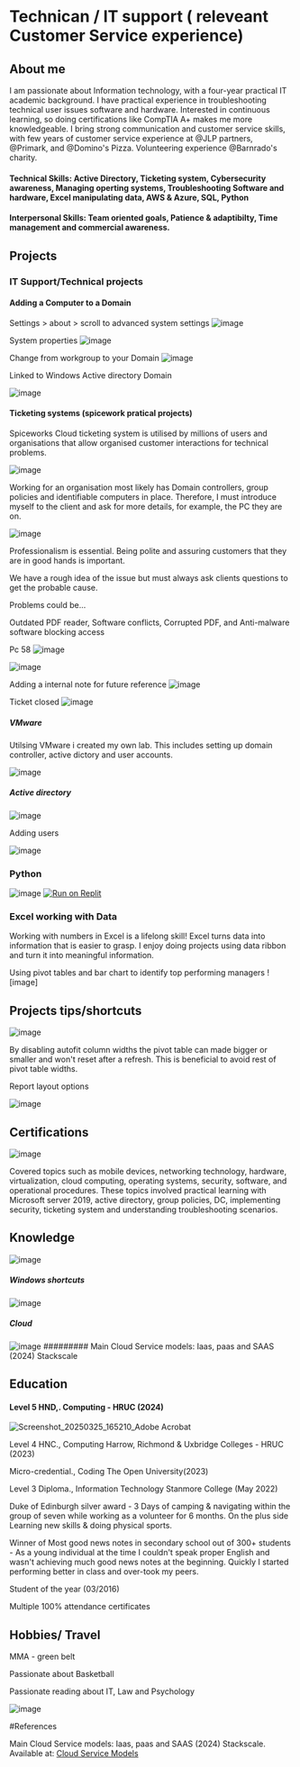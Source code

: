 # Technican / IT support ( releveant Customer Service experience)
## About me

I am passionate about Information technology, with a four-year practical IT academic background. I have practical experience in troubleshooting technical user issues software and hardware. Interested in continuous learning, so doing certifications like CompTIA A+ makes me more knowledgeable. I bring strong communication and customer service skills, with  few years of customer service experience at @JLP partners, @Primark, and @Domino's Pizza. Volunteering experience @Barnrado's charity.

#### Technical Skills: Active Directory, Ticketing system, Cybersecurity awareness, Managing operting systems, Troubleshooting Software and hardware, Excel manipulating data, AWS & Azure, SQL, Python
#### Interpersonal Skills: Team oriented goals, Patience & adaptibilty, Time management and commercial awareness. 


## Projects

### IT Support/Technical projects

#### Adding a Computer to a Domain 

Settings > about > scroll to advanced system settings
![image](https://github.com/user-attachments/assets/53d95eb0-c94f-4311-b3e5-016f5247edb6)

System properties
![image](https://github.com/user-attachments/assets/0914b1cd-490f-458e-baa9-615c53154ae5)


Change from workgroup to your Domain 
![image](https://github.com/user-attachments/assets/35499741-712d-4b91-980a-ab010308ae8f)

Linked to Windows Active directory Domain

![image](https://github.com/user-attachments/assets/6ff1be1c-137c-47ef-9dac-655cea09ea90)



#### Ticketing systems (spicework pratical projects)


Spiceworks Cloud ticketing system is utilised by millions of users and organisations that allow organised customer interactions for technical problems. 

![image](https://github.com/user-attachments/assets/4a5beb82-19d8-4fee-8913-1b820a576618)


Working for an organisation most likely has Domain controllers, group policies and identifiable computers in place. Therefore, I must introduce myself to the client and ask for more details, for example, the PC they are on.

![image](https://github.com/user-attachments/assets/bb248c1e-d08e-4067-b8f6-b078625c7a08)

Professionalism is essential. Being polite and assuring customers that they are in good hands is important. 

We have a rough idea of the issue but must always ask clients questions to get the probable cause.

Problems could be...

Outdated PDF reader,
Software conflicts,
Corrupted PDF, and
Anti-malware software blocking access

Pc 58
![image](https://github.com/user-attachments/assets/754c70aa-6e5f-48fc-8c93-878ff41faac5)

![image](https://github.com/user-attachments/assets/e79a4bb0-136c-4c56-bdd5-3d2bdaec93e3)

Adding a internal note for future reference
![image](https://github.com/user-attachments/assets/d48e42e2-d17d-49d5-abd7-f1457b06a6f7)

Ticket closed
![image](https://github.com/user-attachments/assets/f848b9e5-18cb-4fad-afed-1a1daa447243)


##### VMware

Utilsing VMware i created my own lab. This includes setting up domain controller, active dictory and user accounts.

![image](https://github.com/user-attachments/assets/945941fb-7e69-4169-9515-2812202a896e)

##### Active directory

![image](https://github.com/user-attachments/assets/ceaa806a-1b45-420e-87c8-81b3d6abf5a1)

Adding users

![image](https://github.com/user-attachments/assets/85b65cf8-201f-4e54-88c5-2e62c9ce7c4f)

### Python

![image](https://github.com/user-attachments/assets/9d02142a-d986-4d74-8d04-6adcabd788ce)
[![Run on Replit](https://replit.com/@jahanali4247/pythonprogramming)](https://replit.com/@jahanali4247/pythonprogramming)
    



### Excel working with Data
Working with numbers in Excel is a lifelong skill! Excel turns data into information that is easier to grasp. I enjoy doing projects using data ribbon and turn it into meaningful information.

Using pivot tables and bar chart to identify top performing managers
![image]


## Projects tips/shortcuts

![image](https://github.com/user-attachments/assets/a1c0bcf8-529a-4355-b651-d3d339e08df1)


By disabling autofit column widths the pivot table can made bigger or smaller and won't reset after a refresh. This is beneficial to avoid rest of pivot table widths.

Report layout options


![image](https://github.com/user-attachments/assets/3ae3f74f-cfd4-4d0f-aec6-00d51c466ab3)



## Certifications
![image](https://github.com/user-attachments/assets/32eb512c-5d7e-43a2-b3ba-952db66455e9)

Covered topics such as mobile devices, networking technology, hardware, virtualization, cloud computing, operating systems, security, software, and operational procedures. These topics involved practical learning with Microsoft server 2019, active directory, group policies, DC, implementing security, ticketing system and understanding troubleshooting scenarios.




## Knowledge 
![image](https://github.com/user-attachments/assets/3b1d5acd-f248-46c6-a773-387fbb56dafa)


##### Windows shortcuts

![image](https://github.com/user-attachments/assets/a8524a40-ad4e-4bb5-9a00-0443dd756ed0)



##### Cloud 
![image](https://github.com/user-attachments/assets/43cc77e7-0cd6-40b9-89fc-4bdf483f83f5)
######### Main Cloud Service models: Iaas, paas and SAAS (2024) Stackscale

## Education



#### Level 5 HND,. Computing -  HRUC (2024)

![Screenshot_20250325_165210_Adobe Acrobat](https://github.com/user-attachments/assets/5bf2bd15-c024-4bf7-a050-5262d6135930)

Level 4 HNC., Computing	Harrow, Richmond & Uxbridge Colleges - HRUC (2023)

Micro-credential., Coding	The Open University(2023)

Level 3 Diploma., Information Technology	Stanmore College (May 2022)

Duke of Edinburgh silver award - 3 Days of camping & navigating within the group of seven while working as a volunteer for 6 months. On the plus side Learning new skills & doing physical sports. 

Winner of Most good news notes in secondary school out of 300+ students - As a young individual at the time I couldn't speak proper English and wasn't achieving much good news notes at the beginning. Quickly I started performing better in class and over-took my peers. 

Student of the year (03/2016) 

Multiple 100% attendance certificates 

## Hobbies/ Travel

MMA - green belt

Passionate about Basketball

Passionate reading about IT, Law and Psychology

![image](https://github.com/user-attachments/assets/cc589f04-6b58-4e6a-a19d-c28ba6cabd8d)



#References 

Main Cloud Service models: Iaas, paas and SAAS (2024) Stackscale. Available at: [Cloud Service Models](https://www.stackscale.com/blog/cloud-service-models/)




